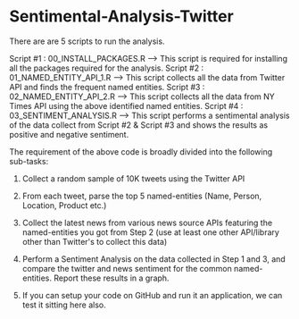 # Sentimental-Analysis-Twitter


There are are 5 scripts to run the analysis. 

Script #1 : 00_INSTALL_PACKAGES.R --> This script is required for installing all the packages required for the analysis.
Script #2 : 01_NAMED_ENTITY_API_1.R --> This script collects all the data from Twitter API and finds the frequent named entities.
Script #3 : 02_NAMED_ENTITY_API_2.R --> This script collects all the data from NY Times API using the above identified named entities.
Script #4 : 03_SENTIMENT_ANALYSIS.R --> This script performs a sentimental analysis of the data collect from Script #2 & Script #3 and shows the results as positive and negative sentiment.

The requirement of the above code is broadly divided into the following sub-tasks:

1. Collect a random sample of 10K tweets using the Twitter API

2. From each tweet, parse the top 5 named-entities (Name, Person, Location, Product etc.)

3. Collect the latest news from various news source APIs featuring the named-entities you got from Step 2 (use at least one other API/library other than Twitter's to collect this data)

4. Perform a Sentiment Analysis on the data collected in Step 1 and 3, and compare the twitter and news sentiment for the common named-entities. Report these results in a graph.

5. If you can setup your code on GitHub and run it an application, we can test it sitting here also.

